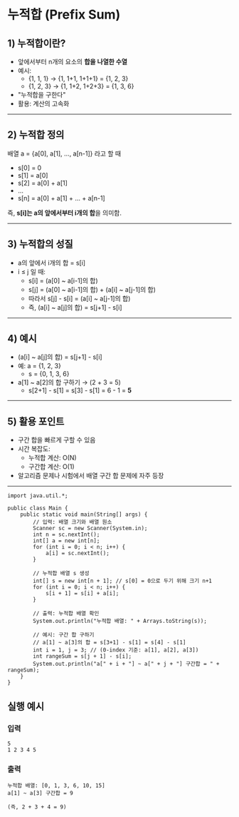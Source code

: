 # 누적합 (Prefix Sum)

## 1) 누적합이란?
- 앞에서부터 n개의 요소의 **합을 나열한 수열**
- 예시:
  - {1, 1, 1} → {1, 1+1, 1+1+1} = {1, 2, 3}
  - {1, 2, 3} → {1, 1+2, 1+2+3} = {1, 3, 6}
- "누적합을 구한다"
- 활용: 계산의 고속화

---

## 2) 누적합 정의
배열 a = {a[0], a[1], ..., a[n-1]} 라고 할 때  
- s[0] = 0  
- s[1] = a[0]  
- s[2] = a[0] + a[1]  
- ...  
- s[n] = a[0] + a[1] + ... + a[n-1]

즉, **s[i]는 a의 앞에서부터 i개의 합**을 의미함.

---

## 3) 누적합의 성질
- a의 앞에서 i개의 합 = s[i]  
- i ≤ j 일 때:
  - s[i] = (a[0] ~ a[i-1]의 합)
  - s[j] = (a[0] ~ a[i-1]의 합) + (a[i] ~ a[j-1]의 합)
  - 따라서 s[j] - s[i] = (a[i] ~ a[j-1]의 합)
  - 즉, (a[i] ~ a[j]의 합) = s[j+1] - s[i]

---

## 4) 예시
- (a[i] ~ a[j]의 합) = s[j+1] - s[i]  
- 예: a = {1, 2, 3}  
  - s = {0, 1, 3, 6}  
- a[1] ~ a[2]의 합 구하기 → (2 + 3 = 5)  
  - s[2+1] - s[1] = s[3] - s[1] = 6 - 1 = **5**

---

## 5) 활용 포인트
- 구간 합을 빠르게 구할 수 있음  
- 시간 복잡도:  
  - 누적합 계산: O(N)  
  - 구간합 계산: O(1)  
- 알고리즘 문제나 시험에서 배열 구간 합 문제에 자주 등장

---

```
import java.util.*;

public class Main {
    public static void main(String[] args) {
        // 입력: 배열 크기와 배열 원소
        Scanner sc = new Scanner(System.in);
        int n = sc.nextInt();
        int[] a = new int[n];
        for (int i = 0; i < n; i++) {
            a[i] = sc.nextInt();
        }

        // 누적합 배열 s 생성
        int[] s = new int[n + 1]; // s[0] = 0으로 두기 위해 크기 n+1
        for (int i = 0; i < n; i++) {
            s[i + 1] = s[i] + a[i];
        }

        // 출력: 누적합 배열 확인
        System.out.println("누적합 배열: " + Arrays.toString(s));

        // 예시: 구간 합 구하기
        // a[1] ~ a[3]의 합 = s[3+1] - s[1] = s[4] - s[1]
        int i = 1, j = 3; // (0-index 기준: a[1], a[2], a[3])
        int rangeSum = s[j + 1] - s[i];
        System.out.println("a[" + i + "] ~ a[" + j + "] 구간합 = " + rangeSum);
    }
}
```

## 실행 예시

### 입력
```
5
1 2 3 4 5
```



### 출력
```
누적합 배열: [0, 1, 3, 6, 10, 15]
a[1] ~ a[3] 구간합 = 9

(즉, 2 + 3 + 4 = 9)
```
